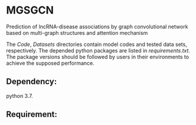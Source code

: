 # MGSGCN
Prediction of lncRNA-disease associations by graph convolutional network based on multi-graph structures and attention mechanism

The _Code_, _Datasets_ directories contain model codes and tested data sets, respectively. 
The depended python packages are listed in _requirements.txt_. The package versions should be followed by users in their environments to achieve the supposed performance.

## Dependency:

python 3.7.

## Requirement:

